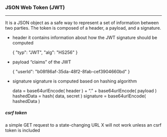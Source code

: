 ### JSON Web Token (JWT) 
---
It is a JSON object as a safe way to represent a set of information between two parties. 
The token is composed of a header, a payload, and a signature.

* header
it contains information about how the JWT signature should be computed

    {
        "typ": "JWT",
        "alg": "HS256"
    }
    
* payload
“claims” of the JWT
 
    {
        "userId": "b08f86af-35da-48f2-8fab-cef3904660bd"
    }
    
* signature
signature is computed based on hashing algorithm

    data = base64urlEncode( header ) + “.” + base64urlEncode( payload )
    hashedData = hash( data, secret )
    signature = base64urlEncode( hashedData )
    
##### csrf token
a simple GET request to a state-changing URL X will not work unless an csrf token is included
 




